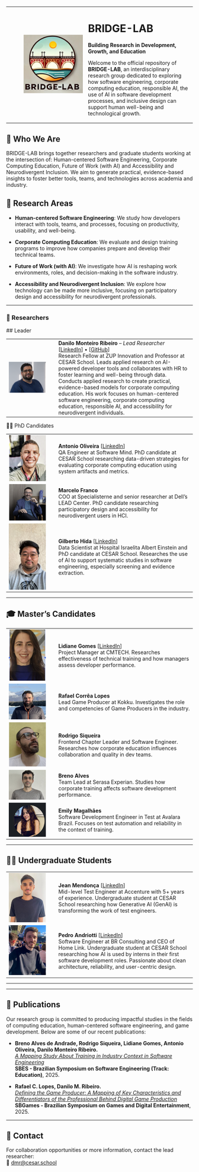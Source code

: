 <table>
  <tr>
      <td width="200" align="right">
      <img src="fotos/bridge-lab.jpg" width="160" alt="BRIDGE-LAB Logo" />
    </td>
    <td>

# BRIDGE-LAB  
**Building Research in Development, Growth, and Education**

Welcome to the official repository of **BRIDGE-LAB**, an interdisciplinary research group dedicated to exploring how software engineering, corporate computing education, responsible AI, the use of AI in software development processes, and inclusive design can support human well-being and technological growth.

</td>

  </tr>
</table>

## 🧠 Who We Are


BRIDGE-LAB brings together researchers and graduate students working at the intersection of: Human-centered Software Engineering, Corporate Computing Education, Future of Work (with AI) and Accessibility and Neurodivergent Inclusion. We aim to generate practical, evidence-based insights to foster better tools, teams, and technologies across academia and industry.

## 🔬 Research Areas

- **Human-centered Software Engineering**: We study how developers interact with tools, teams, and processes, focusing on productivity, usability, and well-being.

- **Corporate Computing Education**: We evaluate and design training programs to improve how companies prepare and develop their technical teams.

- **Future of Work (with AI)**: We investigate how AI is reshaping work environments, roles, and decision-making in the software industry.

- **Accessibility and Neurodivergent Inclusion**: We explore how technology can be made more inclusive, focusing on participatory design and accessibility for neurodivergent professionals.
---

### 👥 Researchers

<table>
  <tr> ## Leader
    <td width="120"><img src="fotos/danilo.png" width="100" /></td>
    <td>
      <strong>Danilo Monteiro Ribeiro</strong> – <em>Lead Researcher</em>  
      [<a href="https://www.linkedin.com/in/prof-danilo-monteiro/">LinkedIn</a>] • [<a href="https://github.com/dan1lo">GitHub</a>]<br>
      Research Fellow at ZUP Innovation and Professor at CESAR School. Leads applied research on AI-powered developer tools and collaborates with HR to foster learning and well-being through data. Conducts applied research to create practical, evidence-based models for corporate computing education.  
      His work focuses on human-centered software engineering, corporate computing education, responsible AI, and accessibility for neurodivergent individuals.
    </td>
  </table>
  
👨‍🎓 PhD Candidates
<table>
  <tr>
    <td width="120"><img src="fotos/antonio.png" width="100" /></td>
    <td>
      <strong>Antonio Oliveira</strong>  
      [<a href="https://linkedin.com/in/aaspo">LinkedIn</a>]<br>
      QA Engineer at Software Mind. PhD candidate at CESAR School researching data-driven strategies for evaluating corporate computing education using system artifacts and metrics.
    </td>
  </tr>

  <tr>
    <td><img src="fotos/marcelo.png" width="100" /></td>
    <td>
      <strong>Marcelo Franco</strong><br>
      COO at Specialisterne and senior researcher at Dell’s LEAD Center. PhD candidate researching participatory design and accessibility for neurodivergent users in HCI.
    </td>
  </tr>

  <tr>
    <td><img src="fotos/gilberto.jpg" width="100" /></td>
    <td>
      <strong>Gilberto Hida</strong>  
      [<a href="https://br.linkedin.com/in/gilbertohida">LinkedIn</a>]<br>
      Data Scientist at Hospital Israelita Albert Einstein and PhD candidate at CESAR School. Researches the use of AI to support systematic studies in software engineering, especially screening and evidence extraction.
    </td>
  </tr>
</table>

---

## 🎓 Master’s Candidates

<table>
  <tr>
    <td width="120"><img src="fotos/lidiane.png" width="100" /></td>
    <td>
      <strong>Lidiane Gomes</strong>  
      [<a href="https://www.linkedin.com/in/lidiane-gomes-47163735/">LinkedIn</a>]<br>
      Project Manager at CMTECH. Researches effectiveness of technical training and how managers assess developer performance.
    </td>
  </tr>

  <tr>
    <td><img src="fotos/rafael.png" width="100" /></td>
    <td>
      <strong>Rafael Corrêa Lopes</strong><br>
      Lead Game Producer at Kokku. Investigates the role and competencies of Game Producers in the industry.
    </td>
  </tr>

  <tr>
    <td><img src="fotos/rodrigo.png" width="100" /></td>
    <td>
      <strong>Rodrigo Siqueira</strong><br>
      Frontend Chapter Leader and Software Engineer. Researches how corporate education influences collaboration and quality in dev teams.
    </td>
  </tr>

  <tr>
    <td><img src="fotos/breno.png" width="100" /></td>
    <td>
      <strong>Breno Alves</strong><br>
      Team Lead at Serasa Experian. Studies how corporate training affects software development performance.
    </td>
  </tr>

  <tr>
    <td><img src="fotos/emily.png" width="100" /></td>
    <td>
      <strong>Emily Magalhães</strong><br>
      Software Development Engineer in Test at Avalara Brazil. Focuses on test automation and reliability in the context of training.
    </td>
  </tr>
</table>

---

## 👨‍💻 Undergraduate Students

<table>
  <tr>
    <td width="120"><img src="fotos/jean.jpg" width="100" /></td>
    <td>
      <strong>Jean Mendonça</strong>  
      [<a href="https://www.linkedin.com/in/jean-mendonca/">LinkedIn</a>]<br>
      Mid-level Test Engineer at Accenture with 5+ years of experience. Undergraduate student at CESAR School researching how Generative AI (GenAI) is transforming the work of test engineers.
    </td>
  </tr>

  <tr>
    <td><img src="fotos/pedro.JPG" width="100" /></td>
    <td>
      <strong>Pedro Andriotti</strong>  
      [<a href="https://www.linkedin.com/in/pedroandriotti/">LinkedIn</a>]<br>
      Software Engineer at BR Consulting and CEO of Home Link. Undergraduate student at CESAR School researching how AI is used by interns in their first software development roles. Passionate about clean architecture, reliability, and user-centric design.
    </td>
  </tr>
</table>
</table>

---

 

---

## 📄 Publications

Our research group is committed to producing impactful studies in the fields of computing education, human-centered software engineering, and game development. Below are some of our recent publications:

- **Breno Alves de Andrade, Rodrigo Siqueira, Lidiane Gomes, Antonio Oliveira, Danilo Monteiro Ribeiro.**  
  [*A Mapping Study About Training in Industry Context in Software Engineering*](https://arxiv.org/abs/2506.12590)  
  **SBES - Brazilian Symposium on Software Engineering (Track: Education)**, 2025.

- **Rafael C. Lopes, Danilo M. Ribeiro.**  
  [*Defining the Game Producer: A Mapping of Key Characteristics and Differentiators of the Professional Behind Digital Game Production*](https://arxiv.org/abs/2506.14409)  
  **SBGames - Brazilian Symposium on Games and Digital Entertainment**, 2025.

---

## 🔗 Contact

For collaboration opportunities or more information, contact the lead researcher:  
📧 [dmr@cesar.school](mailto:dmr@cesar.school)
